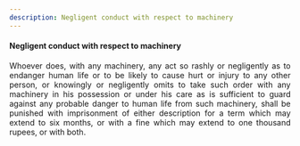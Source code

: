 ```yaml
---
description: Negligent conduct with respect to machinery
---
```


#### Negligent conduct with respect to machinery
<div style="text-align: justify">

Whoever does, with any machinery, any act so rashly or negligently as to endanger human life or to be likely to cause hurt or injury to any other person, or knowingly or negligently omits to take such order with any machinery in his possession or under his care as is sufficient to guard against any probable danger to human life from such machinery, shall be punished with imprisonment of either description for a term which may extend to six months, or with a fine which may extend to one thousand rupees, or with both.

</div>
